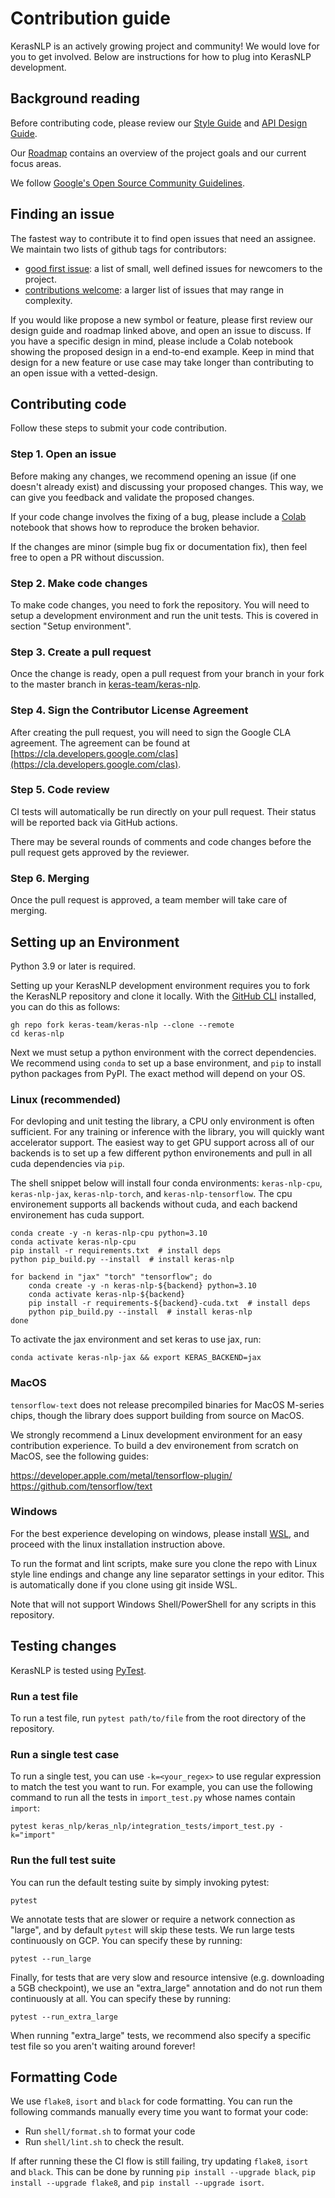 # Contribution guide

KerasNLP is an actively growing project and community! We would love for you
to get involved. Below are instructions for how to plug into KerasNLP
development.

## Background reading

Before contributing code, please review our [Style Guide](STYLE_GUIDE.md) and
[API Design Guide](API_DESIGN_GUIDE.md).

Our [Roadmap](ROADMAP.md) contains an overview of the project goals and our
current focus areas.

We follow
[Google's Open Source Community Guidelines](https://opensource.google/conduct/).

## Finding an issue

The fastest way to contribute it to find open issues that need an assignee. We
maintain two lists of github tags for contributors:

 - [good first issue](https://github.com/keras-team/keras-nlp/issues?q=is%3Aissue+is%3Aopen+label%3A%22good+first+issue%22):
   a list of small, well defined issues for newcomers to the project.
 - [contributions welcome](https://github.com/keras-team/keras-nlp/issues?q=is%3Aissue+is%3Aopen+label%3A%22contributions+welcome%22):
   a larger list of issues that may range in complexity.

If you would like propose a new symbol or feature, please first review our
design guide and roadmap linked above, and open an issue to discuss. If you have
a specific design in mind, please include a Colab notebook showing the proposed
design in a end-to-end example. Keep in mind that design for a new feature or
use case may take longer than contributing to an open issue with a
vetted-design.

## Contributing code

Follow these steps to submit your code contribution.

### Step 1. Open an issue

Before making any changes, we recommend opening an issue (if one doesn't already
exist) and discussing your proposed changes. This way, we can give you feedback
and validate the proposed changes.

If your code change involves the fixing of a bug, please include a
[Colab](https://colab.research.google.com/) notebook that shows
how to reproduce the broken behavior.

If the changes are minor (simple bug fix or documentation fix), then feel free
to open a PR without discussion.

### Step 2. Make code changes

To make code changes, you need to fork the repository. You will need to setup a
development environment and run the unit tests. This is covered in section
"Setup environment".

### Step 3. Create a pull request

Once the change is ready, open a pull request from your branch in your fork to
the master branch in 
[keras-team/keras-nlp](https://github.com/keras-team/keras-nlp).

### Step 4. Sign the Contributor License Agreement

After creating the pull request, you will need to sign the Google CLA agreement.
The agreement can be found at
[https://cla.developers.google.com/clas](https://cla.developers.google.com/clas).

### Step 5. Code review

CI tests will automatically be run directly on your pull request.  Their
status will be reported back via GitHub actions.

There may be several rounds of comments and code changes before the pull
request gets approved by the reviewer.

### Step 6. Merging

Once the pull request is approved, a team member will take care of merging.

## Setting up an Environment

Python 3.9 or later is required.

Setting up your KerasNLP development environment requires you to fork the
KerasNLP repository and clone it locally. With the
[GitHub CLI](https://github.com/cli/cli) installed, you can do this as follows:

```shell
gh repo fork keras-team/keras-nlp --clone --remote
cd keras-nlp
```

Next we must setup a python environment with the correct dependencies. We
recommend using `conda` to set up a base environment, and `pip` to install
python packages from PyPI. The exact method will depend on your OS.

### Linux (recommended)

For devloping and unit testing the library, a CPU only environment is often
sufficient. For any training or inference with the library, you will quickly
want accelerator support. The easiest way to get GPU support across all of our
backends is to set up a few different python environements and pull in all cuda
dependencies via `pip`.

The shell snippet below will install four conda environments: `keras-nlp-cpu`,
`keras-nlp-jax`, `keras-nlp-torch`, and `keras-nlp-tensorflow`. The cpu
environement supports all backends without cuda, and each backend environement
has cuda support.

```shell
conda create -y -n keras-nlp-cpu python=3.10
conda activate keras-nlp-cpu
pip install -r requirements.txt  # install deps
python pip_build.py --install  # install keras-nlp

for backend in "jax" "torch" "tensorflow"; do
    conda create -y -n keras-nlp-${backend} python=3.10
    conda activate keras-nlp-${backend}
    pip install -r requirements-${backend}-cuda.txt  # install deps
    python pip_build.py --install  # install keras-nlp
done
```

To activate the jax environment and set keras to use jax, run:

```shell
conda activate keras-nlp-jax && export KERAS_BACKEND=jax
```

### MacOS

`tensorflow-text` does not release precompiled binaries for MacOS M-series
chips, though the library does support building from source on MacOS.

We strongly recommend a Linux development environment for an easy contribution
experience. To build a dev environement from scratch on MacOS, see the following
guides:

https://developer.apple.com/metal/tensorflow-plugin/
https://github.com/tensorflow/text

### Windows

For the best experience developing on windows, please install
[WSL](https://learn.microsoft.com/en-us/windows/wsl/install), and proceed with
the linux installation instruction above.

To run the format and lint scripts, make sure you clone the repo with Linux
style line endings and change any line separator settings in your editor.
This is automatically done if you clone using git inside WSL.

Note that will not support Windows Shell/PowerShell for any scripts in this
repository.

## Testing changes

KerasNLP is tested using [PyTest](https://docs.pytest.org/en/6.2.x/).

### Run a test file

To run a test file, run `pytest path/to/file` from the root directory of the
repository.

### Run a single test case

To run a single test, you can use `-k=<your_regex>`
to use regular expression to match the test you want to run. For example, you
can use the following command to run all the tests in `import_test.py`
whose names contain `import`:

```shell
pytest keras_nlp/keras_nlp/integration_tests/import_test.py -k="import"
```

### Run the full test suite

You can run the default testing suite by simply invoking pytest:

```shell
pytest
```

We annotate tests that are slower or require a network connection as "large",
and by default `pytest` will skip these tests. We run large tests continuously
on GCP. You can specify these by running:

```shell
pytest --run_large
```

Finally, for tests that are very slow and resource intensive (e.g. downloading
a 5GB checkpoint), we use an "extra_large" annotation and do not run them
continuously at all. You can specify these by running:

```shell
pytest --run_extra_large
```

When running "extra_large" tests, we recommend also specify a specific test file
so you aren't waiting around forever!

## Formatting Code

We use `flake8`, `isort` and `black` for code formatting.  You can run
the following commands manually every time you want to format your code:

- Run `shell/format.sh` to format your code
- Run `shell/lint.sh` to check the result.

If after running these the CI flow is still failing, try updating `flake8`,
`isort` and `black`. This can be done by running `pip install --upgrade black`,
`pip install --upgrade flake8`, and `pip install --upgrade isort`.
